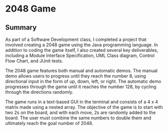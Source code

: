 # 2048 Game
## Summary
As part of a Software Development class, I completed a project that involved creating a 2048 game using the Java programming language. In addition to coding the game itself, I also created several key deliverables, including a Module Interface Specification, UML Class diagram, Control Flow Chart, and JUnit tests.

The 2048 game features both manual and automatic demos. The manual demo allows users to progress until they reach the number 8, using directional input in the form of up, down, left, or right. The automatic demo progresses through the game until it reaches the number 128, by cycling through the directions randomly.

The game runs in a text-based GUI in the terminal and consists of a 4 x 4 matrix made using a nested array. The objective of the game is to start with two 2s on the board, and with each move, 2s are randomly added to the board. The user must combine the same numbers to double them and ultimately reach the goal number of 2048.
